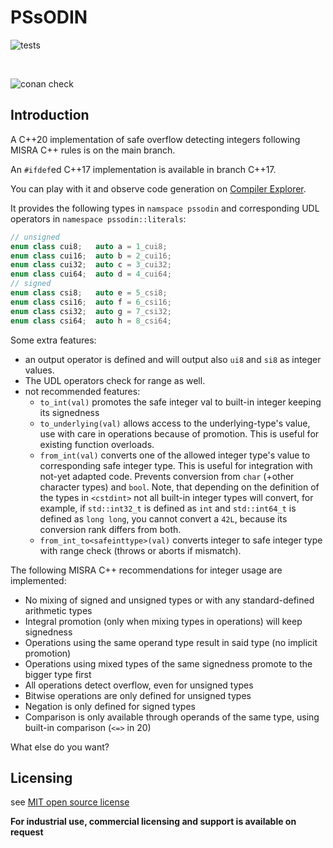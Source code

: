 # PSsODIN

![tests](https://github.com/PeterSommerlad/PSsODIN/actions/workflows/runtests.yml/badge.svg?branch=main)

<br/>

![conan check](https://github.com/PeterSommerlad/PSsODIN/actions/workflows/runconantest.yml/badge.svg?branch=main)


## Introduction

A C++20 implementation of safe overflow detecting integers following MISRA C++ rules is on the main branch.

An `#ifdef`ed C++17 implementation is available in branch C++17.


You can play with it and observe code generation on [Compiler Explorer](https://godbolt.org/z/33ac3Khar).


It provides the following types in `namspace pssodin` and corresponding UDL operators in `namespace pssodin::literals`:

```C++
// unsigned
enum class cui8;   auto a = 1_cui8;
enum class cui16;  auto b = 2_cui16;
enum class cui32;  auto c = 3_cui32;
enum class cui64;  auto d = 4_cui64;
// signed
enum class csi8;   auto e = 5_csi8;
enum class csi16;  auto f = 6_csi16;
enum class csi32;  auto g = 7_csi32;
enum class csi64;  auto h = 8_csi64;
```



Some extra features:
* an output operator is defined and will output also `ui8` and `si8` as integer values.
* The UDL operators check for range as well.
* not recommended features:
   * `to_int(val)` promotes the safe integer val to built-in integer keeping its signedness
   * `to_underlying(val)` allows access to the underlying-type's value, use with care in operations because of promotion. This is useful for existing function overloads.
   * `from_int(val)` converts one of the allowed integer type's value to corresponding safe integer type. This is useful for integration with not-yet adapted code. Prevents conversion from `char` (+other character types) and `bool`.
      Note, that depending on the definition of the types in `<cstdint>` not all built-in integer types will convert, for example, if `std::int32_t` is defined as `int` and `std::int64_t` is defined as `long long`, you cannot convert a `42L`, because its conversion rank differs from both. 
   * `from_int_to<safeinttype>(val)` converts integer to safe integer type with range check (throws or aborts if mismatch).

The following MISRA C++ recommendations for integer usage are implemented:

* No mixing of signed and unsigned types or with any standard-defined arithmetic types
* Integral promotion (only when mixing types in operations) will keep signedness
* Operations using the same operand type result in said type (no implicit promotion)
* Operations using mixed types of the same signedness promote to the bigger type first
* All operations detect overflow, even for unsigned types
* Bitwise operations are only defined for unsigned types
* Negation is only defined for signed types
* Comparison is only available through operands of the same type, using built-in comparison (`<=>` in 20)

What else do you want?


## Licensing

see [MIT open source license](LICENSE)

**For industrial use, commercial licensing and support is available on request**
